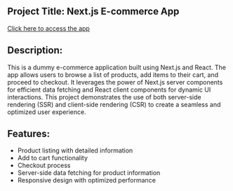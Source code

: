 
## Project Title: Next.js E-commerce App
[Click here to access the app](https://nextjs-ecommerce-neon.vercel.app/)


## Description:
This is a dummy e-commerce application built using Next.js and React. The app allows users to browse a list of products, add items to their cart, and proceed to checkout. It leverages the power of Next.js server components for efficient data fetching and React client components for dynamic UI interactions. This project demonstrates the use of both server-side rendering (SSR) and client-side rendering (CSR) to create a seamless and optimized user experience.

## Features:

- Product listing with detailed information
- Add to cart functionality
- Checkout process
- Server-side data fetching for product information
- Responsive design with optimized performance
